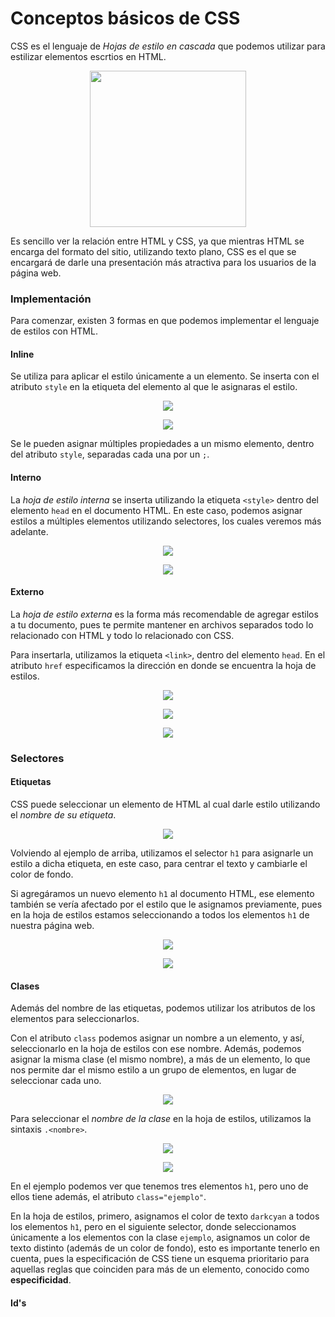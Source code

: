 # Conceptos básicos de CSS

CSS es el lenguaje de *Hojas de estilo en cascada* que podemos utilizar para estilizar elementos escrtios en HTML.

<p align="center">
    <img src="./img/css3.png" width="250px">
</p>

Es sencillo ver la relación entre HTML y CSS, ya que mientras HTML se encarga del formato del sitio, utilizando texto plano, CSS es el que se encargará de darle una presentación más atractiva para los usuarios de la página web.

### Implementación

Para comenzar, existen 3 formas en que podemos implementar el lenguaje de estilos con HTML.

#### Inline
Se utiliza para aplicar el estilo únicamente a un elemento.
Se inserta con el atributo `style` en la etiqueta del elemento al que le asignaras el estilo.

<p align="center">
    <img src="./img/inlineCSS.png">
</p>
<p align="center">
    <img src="./img/inlineCSS2.png">
</p>

Se le pueden asignar múltiples propiedades a un mismo elemento, dentro del atributo `style`, separadas cada una por un `;`.

#### Interno
La *hoja de estilo interna* se inserta utilizando la etiqueta `<style>` dentro del elemento `head` en el documento HTML. En este caso, podemos asignar estilos a múltiples elementos utilizando selectores, los cuales veremos más adelante.

<p align="center">
    <img src="./img/internoCSS.png">
</p>
<p align="center">
    <img src="./img/internoCSS2.png">
</p>

#### Externo
La *hoja de estilo externa* es la forma más recomendable de agregar estilos a tu documento, pues te permite mantener en archivos separados todo lo relacionado con HTML y todo lo relacionado con CSS.

Para insertarla, utilizamos la etiqueta `<link>`, dentro del elemento `head`.
En el atributo `href` especificamos la dirección en donde se encuentra la hoja de estilos.
<p align="center">
    <img src="./img/externoCSS.png">
</p>
<p align="center">
    <img src="./img/externoCSS2.png">
</p>
<p align="center">
    <img src="./img/externoCSS3.png">
</p>

### Selectores
#### Etiquetas
CSS puede seleccionar un elemento de HTML al cual darle estilo utilizando el *nombre de su etiqueta*.
<p align="center">
    <img src="./img/externoCSS2.png">
</p>

Volviendo al ejemplo de arriba, utilizamos el selector `h1` para asignarle un estilo a dicha etiqueta, en este caso, para centrar el texto y cambiarle el color de fondo.

Si agregáramos un nuevo elemento `h1` al documento HTML, ese elemento también se vería afectado por el estilo que le asignamos previamente, pues en la hoja de estilos estamos seleccionando a todos los elementos `h1` de nuestra página web.
<p align="center">
    <img src="./img/selectorEtiqueta.png">
</p>
<p align="center">
    <img src="./img/selectorEtiqueta2.png">
</p>

#### Clases
Además del nombre de las etiquetas, podemos utilizar los atributos de los elementos para seleccionarlos.

Con el atributo `class` podemos asignar un nombre a un elemento, y así, seleccionarlo en la hoja de estilos con ese nombre. Además, podemos asignar la misma clase (el mismo nombre), a más de un elemento, lo que nos permite dar el mismo estilo a un grupo de elementos, en lugar de seleccionar cada uno.
<p align="center">
    <img src="./img/selectorClass.png">
</p>

Para seleccionar el *nombre de la clase* en la hoja de estilos, utilizamos la sintaxis `.<nombre>`.
<p align="center">
    <img src="./img/selectorClass2.png">
</p>

<p align="center">
    <img src="./img/selectorClass3.png">
</p>

En el ejemplo podemos ver que tenemos tres elementos `h1`, pero uno de ellos tiene además, el atributo `class="ejemplo"`.

En la hoja de estilos, primero, asignamos el color de texto `darkcyan` a todos los elementos `h1`, pero en el siguiente selector, donde seleccionamos únicamente a los elementos con la clase `ejemplo`, asignamos un color de texto distinto (además de un color de fondo), esto es importante tenerlo en cuenta, pues la especificación de CSS tiene un esquema prioritario para aquellas reglas que coinciden para más de un elemento, conocido como **especificidad**.

#### Id's

